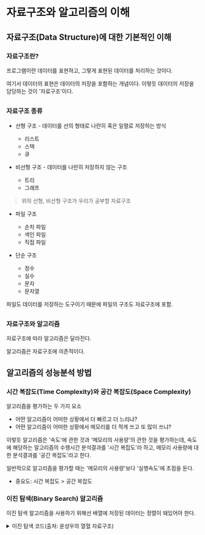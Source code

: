 # 자료구조와 알고리즘의 이해

## 자료구조(Data Structure)에 대한 기본적인 이해

### 자료구조란?
프로그램이란 데이터를 표현하고, 그렇게 표현된 데이터를 처리하는 것이다.

여기서 데이터의 표현은 데이터의 저장을 포함하는 개념이다. 이렇듯 데이터의 저장을 담당하는 것이 '자료구조'이다.

##

### 자료구조 종류
- 선형 구조 - 데이터를 선의 형태로 나란히 혹은 일렬로 저장하는 방식
    - 리스트
    - 스택
    - 큐

- 비선형 구조 - 데이터를 나란히 저장하지 않는 구조
    - 트리
    - 그래프

> 위의 선형, 비선형 구조가 우리가 공부할 자료구조

- 파일 구조
    - 순차 파일
    - 색인 파일
    - 직접 파일

- 단순 구조
    - 정수
    - 실수
    - 문자
    - 문자열

파일도 데이터를 저장하는 도구이기 때문에 파일의 구조도 자료구조에 포함.

##

### 자료구조와 알고리즘

자료구조에 따라 알고리즘은 달라진다.

알고리즘은 자료구조에 의존적이다.

## 알고리즘의 성능분석 방법

### 시간 복잡도(Time Complexity)와 공간 복잡도(Space Complexity)

알고리즘을 평가하는 두 가지 요소

- 어떤 알고리즘이 어떠한 상황에서 더 빠르고 더 느리냐?
- 어떤 알고리즘이 어떠한 상황에서 메모리를 더 적게 쓰고 또 많이 쓰냐?

이렇듯 알고리즘은 '속도'에 관한 것과 '메모리의 사용량'의 관한 것을 평가하는데, 속도에 해당하는 알고리즘의 수행시간 분석결과를 '시간 복잡도'라 하고, 메모리 사용량에 대한 분석결과를 '공간 복잡도'라고 한다.

일반적으로 알고리즘을 평가할 때는 '메모리의 사용량'보다 '실행속도'에 초점을 둔다.
- 중요도: 시간 복잡도 > 공간 복잡도

### 이진 탐색(Binary Search) 알고리즘

이진 탐색 알고리즘을 사용하기 위해선 배열에 저장된 데이터는 정렬이 돼있어야 한다.

<details>
<summary>이진 탐색 코드(출처: 윤성우의 열혈 자료구조)</summary>

```C
#include <stdio.h>

int BSearch(int ar[], int len, int target)
{
	int first=0;   // 탐색 대상의 시작 인덱스 값
	int last=len-1;   // 탐색 대상의 마지막 인덱스 값
	int mid; 

	while(first<=last)
	{
		mid=(first+last)/2;   // 탐색 대상의 중앙을 찾는다. 

		if(target==ar[mid])   // 중앙에 저장된 것이 타겟이라면
		{
			return mid;
		}
		else    // 타겟이 아니라면 
		{
			if(target<ar[mid])   
				last=mid-1;   // 뒷부분을 탐색 대상에서 제외
			else
				first=mid+1;   // 앞부분을 탐색 대상에서 제외
		}
	}
	return -1;   // 찾지 못했을 때 반환되는 값 -1
} 

int main(void)
{
	int arr[]={1, 3, 5, 7, 9};
	int idx;

	idx=BSearch(arr, sizeof(arr)/sizeof(int), 7);
	if(idx==-1)
		printf("탐색 실패 \n");
	else
		printf("타겟 저장 인덱스: %d \n", idx);

	idx=BSearch(arr, sizeof(arr)/sizeof(int), 4);
	if(idx==-1)
		printf("탐색 실패 \n");
	else
		printf("타겟 저장 인덱스: %d \n", idx);

	return 0;
}
```
</details>

